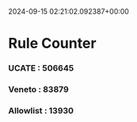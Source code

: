 2024-09-15 02:21:02.092387+00:00
# Rule Counter 
 ### UCATE : 506645

 ### Veneto : 83879

 ### Allowlist : 13930